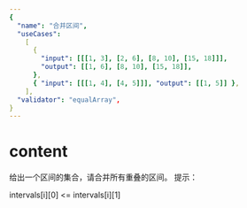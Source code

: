 ```yaml
---
{
  "name": "合并区间",
  "useCases":
    [
      {
        "input": [[[1, 3], [2, 6], [8, 10], [15, 18]]],
        "output": [[1, 6], [8, 10], [15, 18]],
      },
      { "input": [[[1, 4], [4, 5]]], "output": [[1, 5]] },
    ],
  "validator": "equalArray",
}
---
```


# content

给出一个区间的集合，请合并所有重叠的区间。
提示：

intervals[i][0] <= intervals[i][1]
